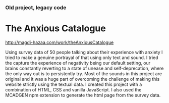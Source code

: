 ### Old project, legacy code

# The Anxious Catalogue

http://magdi-hazaa.com/work/theAnxiousCatalogue

Using survey data of 50 people talking about their experience with anxiety I tried to make a genuine portrayal of that using only text and sound. I tried the capture the experience of negativity being our default setting, our brains constantly reverting to a state of unease and self-deprecation, where the only way out is to persistently try. Most of the sounds in this project are original and it was a huge part of overcoming the challenge of making this website strictly using the textual data. I created this project with a combination of HTML, CSS and vanilla JavaScript. I also used the MCADGEN npm extension to generate the html page from the survey data.
